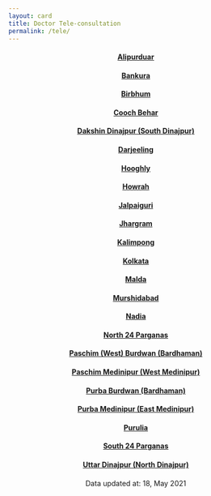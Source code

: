 ```yaml
---
layout: card
title: Doctor Tele-consultation
permalink: /tele/
---
```

<div align="center">
<a href="{{ "/tele/Alipurduar" | relative_url}}" ><div class="card"><h4><b>Alipurduar</b></h4></div></a>
<a href="{{ "/tele/Bankura" | relative_url}}" ><div class="card"><h4><b>Bankura</b></h4></div></a>
<a href="{{ "/tele/Birbhum" | relative_url}}" ><div class="card"><h4><b>Birbhum</b></h4></div></a>
<a href="{{ "/tele/Cooch-Behar" | relative_url}}" ><div class="card"><h4><b>Cooch Behar</b></h4></div></a>
<a href="{{ "/tele/Dakshin-Dinajpur-South-Dinajpur" | relative_url}}" ><div class="card"><h4><b>Dakshin Dinajpur (South Dinajpur)</b></h4></div></a>
<a href="{{ "/tele/Darjeeling" | relative_url}}" ><div class="card"><h4><b>Darjeeling</b></h4></div></a>
<a href="{{ "/tele/Hooghly" | relative_url}}" ><div class="card"><h4><b>Hooghly</b></h4></div></a>
<a href="{{ "/tele/Howrah" | relative_url}}" ><div class="card"><h4><b>Howrah</b></h4></div></a>
<a href="{{ "/tele/Jalpaiguri" | relative_url}}" ><div class="card"><h4><b>Jalpaiguri</b></h4></div></a>
<a href="{{ "/tele/Jhargram" | relative_url}}" ><div class="card"><h4><b>Jhargram</b></h4></div></a>
<a href="{{ "/tele/Kalimpong" | relative_url}}" ><div class="card"><h4><b>Kalimpong</b></h4></div></a>
<a href="{{ "/tele/Kolkata" | relative_url}}" ><div class="card"><h4><b>Kolkata</b></h4></div></a>
<a href="{{ "/tele/Malda" | relative_url}}" ><div class="card"><h4><b>Malda</b></h4></div></a>
<a href="{{ "/tele/Murshidabad" | relative_url}}" ><div class="card"><h4><b>Murshidabad</b></h4></div></a>
<a href="{{ "/tele/Nadia" | relative_url}}" ><div class="card"><h4><b>Nadia</b></h4></div></a>
<a href="{{ "/tele/North-24-Parganas" | relative_url}}" ><div class="card"><h4><b>North 24 Parganas</b></h4></div></a>
<a href="{{ "/tele/Paschim-West-Burdwan-Bardhaman" | relative_url}}" ><div class="card"><h4><b>Paschim (West) Burdwan (Bardhaman)</b></h4></div></a>
<a href="{{ "/tele/Paschim-Medinipur-West-Medinipur" | relative_url}}" ><div class="card"><h4><b>Paschim Medinipur (West Medinipur)</b></h4></div></a>
<a href="{{ "/tele/Purba-Burdwan-Bardhaman" | relative_url}}" ><div class="card"><h4><b>Purba Burdwan (Bardhaman)</b></h4></div></a>
<a href="{{ "/tele/Purba-Medinipur-East-Medinipur" | relative_url}}" ><div class="card"><h4><b>Purba Medinipur (East Medinipur)</b></h4></div></a>
<a href="{{ "/tele/Purulia" | relative_url}}" ><div class="card"><h4><b>Purulia</b></h4></div></a>
<a href="{{ "/tele/South-24-Parganas" | relative_url}}" ><div class="card"><h4><b>South 24 Parganas</b></h4></div></a>
<a href="{{ "/tele/Uttar-Dinajpur-North-Dinajpur" | relative_url}}" ><div class="card"><h4><b>Uttar Dinajpur (North Dinajpur)</b></h4></div></a>
<div style="margin-top: 20px; text-align: left; border: none;">

</div>
<div class="text_foot"> Data updated at: 18, May 2021 </div></div>